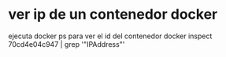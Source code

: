 # ver ip de un contenedor docker
ejecuta docker ps para ver el id del contenedor
docker inspect 70cd4e04c947 | grep '"IPAddress"'